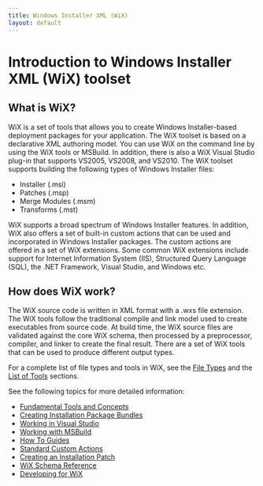 ```yaml
---
title: Windows Installer XML (WiX)
layout: default
---
```

# Introduction to Windows Installer XML (WiX) toolset

## What is WiX?

WiX is a set of tools that allows you to create Windows Installer-based 
deployment packages for your application. The WiX toolset is based on a 
declarative XML authoring model. You can use WiX on the command line by using the WiX tools 
or MSBuild. In addition, there is also a WiX Visual Studio plug-in that supports 
VS2005, VS2008, and VS2010. The WiX toolset supports building the following types of 
Windows Installer files:

* Installer (.msi)
* Patches (.msp)
* Merge Modules (.msm)
* Transforms (.mst)

WiX supports a broad spectrum of Windows Installer features. In addition, WiX 
also offers a set of built-in custom actions that can be used and incorporated 
in Windows Installer packages. The custom actions are offered in a set of WiX 
extensions. Some common WiX extensions include support for Internet Information 
System (IIS), Structured Query Language (SQL), the .NET Framework, Visual 
Studio, and Windows etc.

## How does WiX work?

The WiX source code is written in XML format with a .wxs file extension. 
The WiX tools follow the traditional compile and link model used to create 
executables from source code. At build time, the WiX source files are validated 
against the core WiX schema, then processed by a preprocessor, compiler, and 
linker to create the final result. There are a set of WiX tools that can be used 
to produce different output types.

For a complete list of file types and tools in WiX, see the <a href='files.htm'>File Types</a> 
and the [List of Tools](alltools.htm) sections.

See the following topics for more detailed information:

* <a href="~/overview/index.html">Fundamental Tools and Concepts</a>
* <a href="authoring_bundle_intro.htm">Creating Installation Package Bundles</a>
* <a href="votive.htm">Working in Visual Studio</a>
* <a href="msbuild.htm">Working with MSBuild</a>
* <a href="toc.htm">How To Guides</a>
* <a href="standard_customactions.htm">Standard Custom Actions</a>
* <a href="patching.htm">Creating an Installation Patch</a>
* <a href="schema_index.htm">WiX Schema Reference</a>
* <a href="wixdev.htm">Developing for WiX</a>
